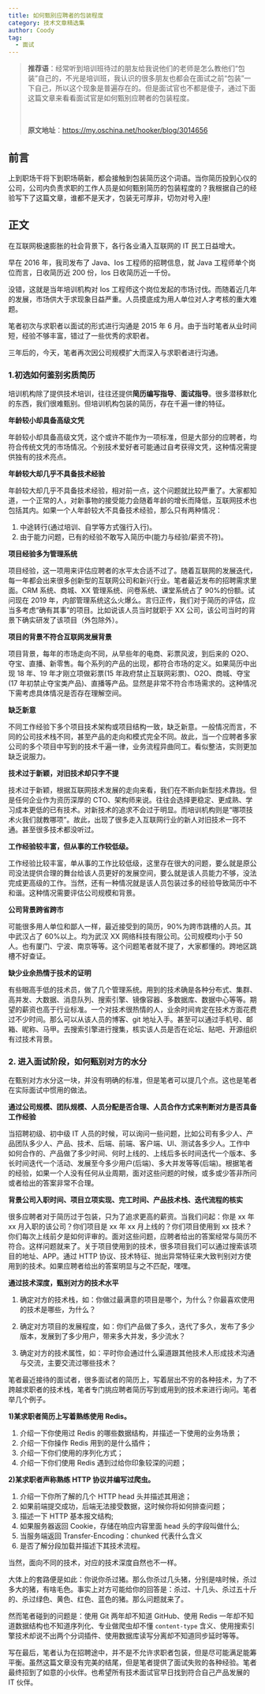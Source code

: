 ```yaml
---
title: 如何甄别应聘者的包装程度
category: 技术文章精选集
author: Coody
tag:
  - 面试
---
```


> **推荐语**：经常听到培训班待过的朋友给我说他们的老师是怎么教他们“包装”自己的，不光是培训班，我认识的很多朋友也都会在面试之前“包装”一下自己，所以这个现象是普遍存在的。但是面试官也不都是傻子，通过下面这篇文章来看看面试官是如何甄别应聘者的包装程度。
>
> <br/>
>
> **原文地址**：https://my.oschina.net/hooker/blog/3014656

## 前言

上到职场干将下到职场萌新，都会接触到包装简历这个词语。当你简历投到心仪的公司，公司内负责求职的工作人员是如何甄别简历的包装程度的？我根据自己的经验写下了这篇文章，谁都不是天才，包装无可厚非，切勿对号入座!

## 正文

在互联网极速膨胀的社会背景下，各行各业涌入互联网的 IT 民工日益增大。

早在 2016 年，我司发布了 Java、Ios 工程师的招聘信息，就 Java 工程师单个岗位而言，日收简历近 200 份，Ios 日收简历近一千份。

没错，这就是当年培训机构对 Ios 工程师这个岗位发起的市场讨伐。而随着近几年的发展，市场供大于求现象日益严重。人员摸底成为用人单位对人才考核的重大难题。

笔者初次与求职者以面试的形式进行沟通是 2015 年 6 月。由于当时笔者从业时间短，经验不够丰富，错过了一些优秀的求职者。

三年后的，今天，笔者再次因公司规模扩大而深入与求职者进行沟通。

### 1.初选如何鉴别劣质简历

培训机构除了提供技术培训，往往还提供**简历编写指导**、**面试指导**。很多潜移默化的东西，我们很难甄别。但培训机构包装的简历，存在千遍一律的特征。

**年龄较小却具备高级文凭**

年龄较小却具备高级文凭，这个或许不能作为一项标准，但是大部分的应聘者，均符合传统文凭的市场情况。个别技术爱好者可能通过自考获得文凭，这种情况需提供独有的技术亮点。

**年龄较大却几乎不具备技术经验**

年龄较大却几乎不具备技术经验，相对前一点，这个问题就比较严重了。大家都知道，一个正常的人，对新事物的接受能力会随着年龄的增长而降低，互联网技术也包括其内。如果一个人年龄较大不具备技术经验，那么只有两种情况：

1. 中途转行(通过培训、自学等方式强行入行)。
2. 由于能力问题，已有的经验不敢写入简历中(能力与经验/薪资不符)。

**项目经验多为管理系统**

项目经验，这一项用来评估应聘者的水平太合适不过了。随着互联网的发展迭代，每一年都会出来很多创新型的互联网公司和新兴行业。笔者最近发布的招聘需求里面。CRM 系统、商城、XX 管理系统、问卷系统、课堂系统占了 90%的份额。试问现在 2019 年，内部管理系统这么火爆么。言归正传，我们对于简历的评估，应当多考虑“确有其事”的项目。比如说该人员当时就职于 XX 公司，该公司当时的背景下确实研发了该项目（外包除外）。

**项目的背景不符合互联网发展背景**

项目背景，每年的市场走向不同，从早些年的电商、彩票风波，到后来的 O2O、夺宝、直播、新零售。每个系列的产品的出现，都符合市场的定义。如果简历中出现 18 年、19 年才刚立项做彩票(15 年政府禁止互联网彩票)、O2O、商城、夺宝(17 年初禁止夺宝类产品)、直播等产品。显然是非常不符合市场需求的。这种情况下需考虑具体情况是否存在理解空间。

**缺乏新意**

不同工作经验下多个项目技术架构或项目结构一致，缺乏新意。一般情况而言，不同的公司技术栈不同，甚至产品的走向和模式完全不同。故此，当一个应聘者多家公司的多个项目中写到的技术千遍一律，业务流程异曲同工。看似整洁，实则更加缺乏说服力。

**技术过于新颖，对旧技术却只字不提**

技术过于新颖，根据互联网技术发展的走向来看，我们在不断向新型技术靠拢。但是任何企业作为资历深厚的 CTO、架构师来说。往往会选择更稳定、更成熟、学习成本更低的已有技术。对新技术的追求不会过于明显。而培训机构则是“哪项技术火我们就教哪项”。故此，出现了很多走入互联网行业的新人对旧技术一窍不通。甚至很多技术都没听过。

**工作经验较丰富，但从事的工作较低级。**

工作经验比较丰富，单从事的工作比较低级，这里存在很大的问题，要么就是原公司没法提供合理的舞台给该人员更好的发展空间，要么就是该人员能力不够，没法完成更高级的工作。当然，还有一种情况就是该人员包装过多的经验导致简历中不和谐。这种情况需要评估公司规模和背景。

**公司背景跨省跨市**

可能很多用人单位和鄙人一样，最近接受到的简历，90%为跨市跳槽的人员。其中武汉占了 60%以上。均为武汉 XX 网络科技有限公司。公司规模均小于 50 人。也有厦门、宁波、南京等等。这个问题笔者就不提了，大家都懂的。跨地区跳槽不好查证。

**缺少业余热情于技术的证明**

有些眼高手低的技术员，做了几个管理系统。用到的技术确是各种分布式、集群、高并发、大数据、消息队列、搜索引擎、镜像容器、多数据库、数据中心等等。期望的薪资也高于行业标准。一个对技术很热情的人，业余时间肯定在技术方面花费过不少时间。那么可以从该人员的博客、git 地址入手。甚至可以通过手机号、邮箱、昵称、马甲。去搜索引擎进行搜集，核实该人员是否在论坛、贴吧、开源组织有过技术背景。

### 2. 进入面试阶段，如何甄别对方的水分

在甄别对方水分这一块，并没有明确的标准，但是笔者可以提几个点。这也是笔者在实际面试中惯用的做法。

**通过公司规模、团队规模、人员分配是否合理、人员合作方式来判断对方是否具备工作经验**

当招聘初级、初中级 IT 人员的时候，可以询问一些问题，比如公司有多少人、产品团队多少人、产品、技术、后端、前端、客户端、UI、测试各多少人。工作中如何合作的、产品做了多少时间、何时上线的、上线后多长时间迭代一个版本、多长时间迭代一个活动、发展至今多少用户(后端)、多大并发等等(后端)。根据笔者的经验，如果一个人没有任何从业周期，面对这些问题的时候，或多或少答非所问或者给出的答案非常不合理。

**背景公司入职时间、项目立项实现、完工时间、产品技术栈、迭代流程的核实**

很多应聘者对于简历过于包装，只为了追求更高的薪资。当我们问起：你是 xx 年 xx 月入职的该公司？你们项目是 xx 年 xx 月上线的？你们项目使用到 xx 技术？你们每次上线前夕是如何评审的。面对这些问题，应聘者给出的答案经常与简历不符合。这样问题就来了。关于项目使用到的技术，很多项目我们可以通过搜索该项目的地址、APP。通过 HTTP 协议、技术特征、抛出异常特征来大致判别对方使用到的技术。如果应聘者给出的答案明显与之不匹配，嘿嘿。

**通过技术深度，甄别对方的技术水平**

1. 确定对方的技术栈，如：你做过最满意的项目是哪个，为什么？你最喜欢使用的技术是哪些，为什么？

2. 确定对方项目的发展程度，如：你们产品做了多久，迭代了多久，发布了多少版本，发展到了多少用户，带来多大并发，多少流水？

3. 确定对方的技术属性，如：平时你会通过什么渠道跟其他技术人形成技术沟通与交流，主要交流过哪些技术？

笔者最近接待的面试者，很多面试者的简历上，写着层出不穷的各种技术，为了不跨越求职者的技术栈，笔者专门挑应聘者简历写到或用到的技术来进行询问。笔者举几个例子。

**1)某求职者简历上写着熟练使用 Redis。**

1. 介绍一下你使用过 Redis 的哪些数据结构，并描述一下使用的业务场景；
2. 介绍一下你操作 Redis 用到的是什么插件；
3. 介绍一下你们使用的序列化方式；
4. 介绍一下你们使用 Redis 遇到过给你印象较深的问题；

**2)某求职者声称熟练 HTTP 协议并编写过爬虫。**

1. 介绍一下你所了解的几个 HTTP head 头并描述其用途；
2. 如果前端提交成功，后端无法接受数据，这时候你将如何排查问题；
3. 描述一下 HTTP 基本报文结构;
4. 如果服务器返回 Cookie，存储在响应内容里面 head 头的字段叫做什么;
5. 当服务端返回 Transfer-Encoding：chunked 代表什么含义
6. 是否了解分段加载并描述下其技术流程。

当然，面向不同的技术，对应的技术深度自然也不一样。

大体上的套路便是如此：你说你杀过猪。那么你杀过几头猪，分别是啥时候，杀过多大的猪，有啥毛色。事实上对方可能给你的回答是：杀过、十几头、杀过五十斤的、杀过绿色、黄色、红色、蓝色的猪。那么问题就来了。

然而笔者碰到的问题是：使用 Git 两年却不知道 GitHub、使用 Redis 一年却不知道数据结构也不知道序列化、专业做爬虫却不懂 `content-type` 含义、使用搜索引擎技术却说不出两个分词插件、使用数据库读写分离却不知道同步延时等等。

写在最后，笔者认为在招聘途中，并不是不允许求职者包装，但是尽可能满足能筹平衡。虽然这篇文章没有完美的结尾，但是笔者提供了面试失败的各种经验。笔者最终招到了如意的小伙伴。也希望所有技术面试官早日找到符合自己产品发展的 IT 伙伴。
